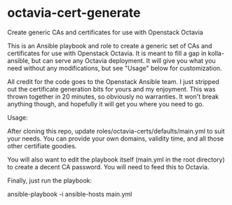 # octavia-cert-generate
Create generic CAs and certificates for use with Openstack Octavia

This is an Ansible playbook and role to create a generic set of CAs and certificates 
for use with Openstack Octavia. It is meant to fill a gap in kolla-ansible, but can 
serve any Octavia deployment. It will give you what you need without any modifications,
but see "Usage" below for customization.

All credit for the code goes to the Openstack Ansible team. I just stripped out the 
certificate generation bits for yours and my enjoyment. This was thrown together in 
20 minutes, so obviously no warranties. It won't break anything though, and hopefully
it will get you where you need to go.


Usage:

After cloning this repo, update roles/octavia-certs/defaults/main.yml to suit your 
needs. You can provide your own domains, validity time, and all those other certifiate
goodies.

You will also want to edit the playbook itself (main.yml in the root directory) to 
create a decent CA password. You will need to feed this to Octavia.

Finally, just run the playbook:

ansible-playbook -i ansible-hosts main.yml


